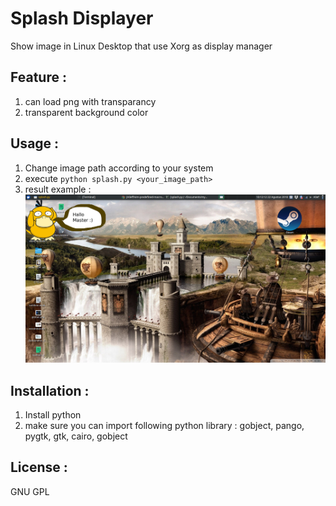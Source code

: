 # Splash Displayer

Show image in Linux Desktop that use Xorg as display manager

## Feature : 
1. can load png with transparancy
2. transparent background color

## Usage : 
1. Change image path according to your system
2. execute 
    `python splash.py <your_image_path>`
3. result example : 
![Example](demo.png)

## Installation :

1. Install python
2. make sure you can import following python library : gobject, pango, pygtk, gtk, cairo, gobject

## License : 
GNU GPL

